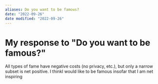 ```yaml
---
aliases: Do you want to be famous?
date: "2022-09-26"
date modified: "2022-09-26"
---
```

# My response to "Do you want to be famous?"
All types of fame have negative costs (no privacy, etc.), but only a narrow subset is net positive. I thinkI would like to be famous insofar that I am net inspiring